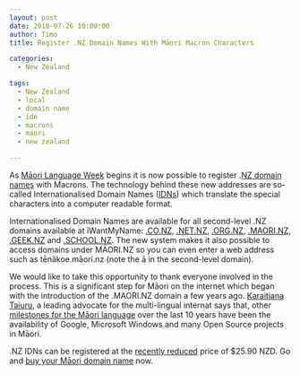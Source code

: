 ```yaml
---
layout: post
date: 2010-07-26 10:00:00
author: Timo
title: Register .NZ Domain Names With Māori Macron Characters

categories:
  - New Zealand

tags:
  - New Zealand
  - local
  - domain name
  - idn
  - macrons
  - maori
  - new zealand

---
```


As [Māori Language Week](http://www.korero.maori.nz/news/mlw) begins it is now possible to register .[NZ domain names](https://iwantmyname.co.nz/domains) with Macrons. The technology behind these new addresses are so-called Internationalised Domain Names ([IDNs](http://en.wikipedia.org/wiki/Internationalized_domain_name "Internationalized domain name")) which translate the special characters into a computer readable format.

Internationalised Domain Names are available for all second-level .NZ domains available at iWantMyName: [.CO.NZ](https://iwantmyname.co.nz/domains/co.nz-domain-name-registration-for-new-zealand), [.NET.NZ](https://iwantmyname.co.nz/domains/net.nz-domain-name-registration-for-new-zealand), [.ORG.NZ](https://iwantmyname.co.nz/domains/org.nz-domain-name-registration-for-new-zealand), [.MAORI.NZ](https://iwantmyname.co.nz/domains/maori.nz-domain-name-registration-for-new-zealand), [.GEEK.NZ](https://iwantmyname.co.nz/domains/geek.nz-domain-name-registration-for-new-zealand) and [.SCHOOL.NZ](https://iwantmyname.co.nz/domains/school.nz-domain-name-registration-for-new-zealand). The new system makes it also possible to access domains under MĀORI.NZ so you can even enter a web address such as tēnākoe.māori.nz (note the ā in the second-level domain).

We would like to take this opportunity to thank everyone involved in the process. This is a significant step for Māori on the internet which began with the introduction of the .MAORI.NZ domain a few years ago. [Karaitiana Taiuru](http://www.taiuru.maori.nz), a leading advocate for the multi-lingual internat says that, other [milestones for the Māori language](http://archived.link/http://blog.taiuru.maori.nz/2010/07/decade-of-advocating-for-maori.html) over the last 10 years have been the availability of Google, Microsoft Windows and many Open Source projects in Māori.

.NZ IDNs can be registered at the [recently reduced](https://iwantmyname.co.nz/blog/2010/07/mid-winter-specials-already-winner.html) price of $25.90 NZD. Go and [buy your Māori domain name](https://iwantmyname.co.nz) now.
